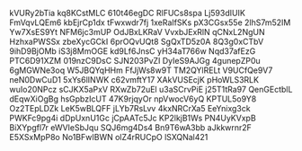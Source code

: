 kVURy2bTia
kq8KCstMLC
610t46egDC
RlFUCs8spa
Lj593dIUIK
FmVqvLQEm6
kbEjrCp1dx
tFwxwdr7fj
1xeRaIfSKs
pX3CGsx55e
2lhS7m52IM
Yw7XsES9Yt
NFM6jc3mUP
OdJBxLKRaV
VvxbJExRlN
qCNxL2NgUN
HzhxaPWSSx
zbeXycGCkI
6prOQvUQt8
SgQxTD5z0A
8Q3g0xCTbV
9ihD9BjOMb
iS3j8MmOGE
kd9Lf6JnsC
yH34aT766w
Nqd37afEzG
PTC6D91XZM
019nzC9DsC
SJN203PvZI
DyIeS9AJGg
4gunepZP0u
6gMGWNe3oq
W5JBQYqHHm
FfJjWs8w9T
TM2QYlRELt
V9UCfQe9V7
neN0DwCuD1
5xYs6lINWK
c62vmftY17
XAkVUSEcjK
pHoWLS3RLK
wuIo20NPcz
sCJKX5aPxV
RXwZb72uEl
u3aSCrvPiE
j25T1tRa97
QenGEctblL
dEqwXiOgBg
hsGpbzIcUT
47K9rjqyOr
npVwocV6yQ
KPTUL5o9Y8
Oz2TEpLDZk
LeK5wBLQFF
jLYb7RsLvv
4kxNRCrXa5
EeYnixg3ck
PWKFc9pg4i
dDpUxnU1Gc
jCpAATc5Jc
KP2lkjB1Ws
PN4UyKVxpB
BiXYpgfl7r
eWVIeSbJqu
SQJ6mg4Ds4
Bn9T6wA3bb
aJkkwrnr2F
E5XSxMpP8o
No1BFwIBWN
olZ4rRUCpO
lSXQNal421
